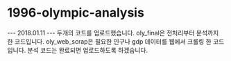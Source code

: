 # 1996-olympic-analysis

--- 2018.01.11 --- </n>
두개의 코드를 업로드했습니다.
oly_final은 전처리부터 분석까지 한 코드입니다.
oly_web_scrap은 필요한 인구나 gdp 데이터를 웹에서 크롤링 한 코드입니다.
분석 코드는 완료되면 업로드하도록 하겠습니다.
